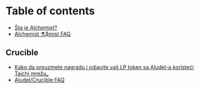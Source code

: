 # Table of contents

* [Šta je Alchemist?](README.md)
* [Alchemist ⚗️$mist FAQ](alchemist-usdmist-faq.md)

## Crucible

* [Kako da preuzmete nagradu i odjavite vaš LP token sa Aludel-a koristeći Taichi mrežu\_](crucible/kako-da-preuzmete-nagradu-i-odjavite-vas-lp-token-sa-aludel-a-koristeci-taichi-mrezu_.md)
* [Aludel/Crucible FAQ](crucible/aludel-crucible-faq.md)

